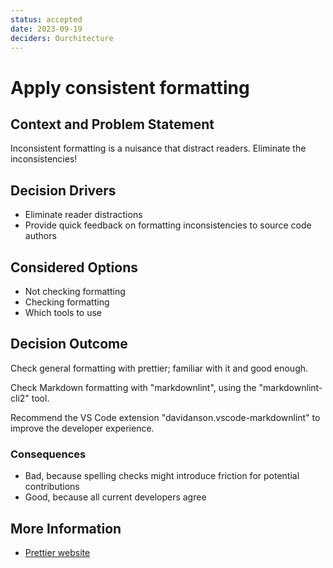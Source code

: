 ```yaml
---
status: accepted
date: 2023-09-19
deciders: Ourchitecture
---
```


# Apply consistent formatting

## Context and Problem Statement

Inconsistent formatting is a nuisance that distract readers. Eliminate the
inconsistencies!

## Decision Drivers

-   Eliminate reader distractions
-   Provide quick feedback on formatting inconsistencies to source code authors

## Considered Options

-   Not checking formatting
-   Checking formatting
-   Which tools to use

## Decision Outcome

Check general formatting with prettier; familiar with it and good enough.

Check Markdown formatting with "markdownlint", using the "markdownlint-cli2"
tool.

Recommend the VS Code extension "davidanson.vscode-markdownlint" to improve
the developer experience.

### Consequences

-   Bad, because spelling checks might introduce friction for potential contributions
-   Good, because all current developers agree

## More Information

-   [Prettier website](https://prettier.io/)
